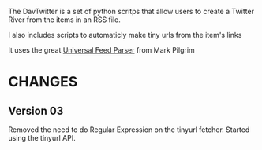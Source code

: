 The DavTwitter is a set of python scritps that allow users to create a Twitter River from the items in an RSS file.

I also includes scripts to automaticly make tiny urls from the item's links

It uses the great [Universal Feed Parser](http://feedparser.org/) from Mark Pilgrim

# CHANGES #

## Version 03 ##
Removed the need to do Regular Expression on the tinyurl fetcher. Started using the tinyurl API.